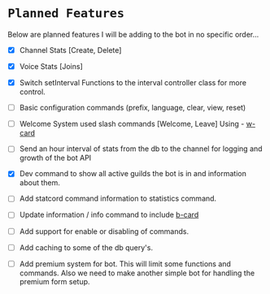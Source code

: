 # `Planned Features`

Below are planned features I will be adding to the bot in no specific order...

- [x] Channel Stats \[Create, Delete]

- [x] Voice Stats \[Joins]

- [x] Switch setInterval Functions to the interval controller class for more control.

- [ ] Basic configuration commands (prefix, language, clear, view, reset)

- [ ] Welcome System used slash commands \[Welcome, Leave] Using - [w-card](https://github.com/AKORA-Studios/DiscordWelcomeCard)

- [ ] Send an hour interval of stats from the db to the channel for logging and growth of the bot API

- [x] Dev command to show all active guilds the bot is in and information about them.

- [ ] Add statcord command information to statistics command.

- [ ] Update information / info command to include [b-card](https://github.com/discord-card/bot)

- [ ] Add support for enable or disabling of commands.

- [ ] Add caching to some of the db query's.

- [ ] Add premium system for bot. This will limit some functions and commands. Also we need to make another simple bot for handling the premium form setup.
